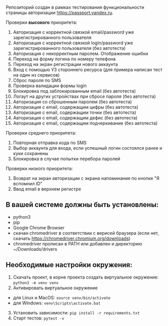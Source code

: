 Репозиторий создан в рамках тестирования функциональности страницы авторизации https://passport.yandex.ru.

Проверки **высокого** приоритета:

1. Авторизация с корректной связкой email/password уже зарегистрированного пользователя
2. Авторизация с корректной связкой login/password уже зарегистрированного пользователя (без автотеста)
3. Авторизация с некорректным паролем. Отображение ошибки
4. Переход на форму логина по номеру телефона
5. Переход на экран регистрации нового аккаунта
6. Вход с помощью УЗ стороннего ресурса (для примера написан тест на один из сервисов)
7. Сброс пароля по SMS
8. Проверка валидации формы login
11. Блокировка под заблокированным email (без автотеста)
12. Логаут на других устройствах при сбросе пароля (без автотеста)
13. Авторизация со сброшенным паролем (без автотеста)
14. Авторизация с email, содержащим цифры (без автотеста)
15. Авторизация с email, содержащим точки (без автотеста)
16. Авторизация с email, содержащим дефис (без автотеста)
17. Авторизация с email, содержащим подчеркивание (без автотеста)

Проверки среднего приоритета:

1. Повторная отправка кода по SMS
2. Выбор аккаунта для входа, если успешный логин состоялся ранее и куки сохранены
3. Блокировка в случае попытки перебора паролей

Проверки низкого приоритета:

1. Возврат на экран авторизации с экрана напоминания по кнопке "Я вспомнил ID"
2. Ввод email в верхнем регистре

## В вашей системе должны быть установлены:

- python3
- pip
- Google Chrome Browser
- скачан chromedriver в соответствии с верисей браузера (если нет, скачать https://chromedriver.chromium.org/downloads)
- chromedriver прописан в PATH или добавлен и директорию ~/Downloads/drivers

## Необходимые настройки окружения:
1. Скачать проект, в корне проекта создать виртуальное окружение: `python3 -m venv venv`
2. Активировать виртуальное окружение
- для Linux и MacOS: `source venv/bin/activate`
- для Windows: `venv\Scripts\activate.bat`
3. Установить зависимости: `pip install -r requirements.txt`
4. Старт тестов: `pytest -v`
